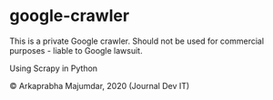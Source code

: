 # google-crawler
This is a private Google crawler.
Should not be used for commercial purposes - liable to Google lawsuit.

Using Scrapy in Python

© Arkaprabha Majumdar, 2020
(Journal Dev IT)
